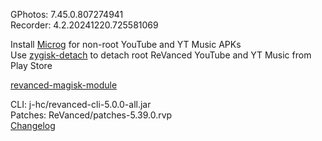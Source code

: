 GPhotos: 7.45.0.807274941  
Recorder: 4.2.20241220.725581069  

Install [Microg](https://github.com/ReVanced/GmsCore/releases) for non-root YouTube and YT Music APKs  
Use [zygisk-detach](https://github.com/j-hc/zygisk-detach) to detach root ReVanced YouTube and YT Music from Play Store  

[revanced-magisk-module](https://github.com/j-hc/revanced-magisk-module)
  
CLI: j-hc/revanced-cli-5.0.0-all.jar  
Patches: ReVanced/patches-5.39.0.rvp  
[Changelog](https://github.com/ReVanced/revanced-patches/releases/tag/v5.39.0)  
